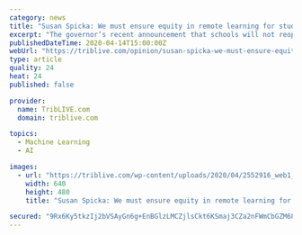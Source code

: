 ```yaml
---
category: news
title: "Susan Spicka: We must ensure equity in remote learning for students"
excerpt: "The governor’s recent announcement that schools will not reopen this school year has brought sadness and a deep sense of loss to students ... School leaders and educators have been working tirelessly to transform to a new system of remote learning. Consider the challenge — keeping fidgety first-graders engaged, helping fourth- and fifth ..."
publishedDateTime: 2020-04-14T15:00:00Z
webUrl: "https://triblive.com/opinion/susan-spicka-we-must-ensure-equity-in-remote-learning-for-students/"
type: article
quality: 24
heat: 24
published: false

provider:
  name: TribLIVE.com
  domain: triblive.com

topics:
  - Machine Learning
  - AI

images:
  - url: "https://triblive.com/wp-content/uploads/2020/04/2552916_web1_Max-Fleckenstein2.jpg"
    width: 640
    height: 480
    title: "Susan Spicka: We must ensure equity in remote learning for students"

secured: "9Rx6Ky5tkzIj2bVSAyGn6g+EnBGlzLMCZjlsCkt6KSmaj3CZa2nFWmCbGZM683nzXDWH/KRiV4/zQlEe0UgLleOsQhdKyMYnXpD+w0O9e4AjyOaZ7dkMJQG2i816ysjgbt3RJPPU4QseuQ1fu+xsum0/ObKCMiEJL5V90KbrEAGNzWtiuipLJ2PMCNrkHpr0clL/83QGh/3phm4xidIbCw9mXvwShxbecqaVSzX59N+ROglPLBMV5eXmd7c+EutbyEY3n9YQ5PqWfoJOEGX4doeflMC6cMOrmT1FuF7l1fnuIzMCtAaJluCN0S5mT/6b;12zGfcWKHygXaTib6uUQkg=="
---
```


